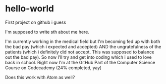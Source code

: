 # hello-world
First project on github i guess

I'm supposed to write sth about me here.

I'm currently working in the medical field but I'm becoming fed up with both the bad pay (which i expected and accepted) AND the ungratefulness of the patients (which i definitely did not accept. This was supposed to balance out the bad pay).
So now I'll try and get into coding which i used to love back in school. Right now I'm at the GitHub Part of the Computer Science Course on Codecademy (24% completed, yay)

Does this work with Atom as well?
